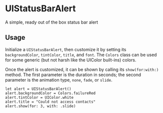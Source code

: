 # UIStatusBarAlert
A simple, ready out of the box status bar alert

## Usage

Initialize a `UIStatusBarAlert`, then customize it by setting its `backgroundColor`, `tintColor`, `title`, and `font`. The `Colors` class can be used for some generic (but not harsh like the UIColor built-ins) colors. 

Once the alert is customized, it can be shown by calling its `show(for:with:)` method. The first parameter is the duration in seconds; the second parameter is the animation type, `none`, `fade`, or `slide`. 

    let alert = UIStatusBarAlert()
    alert.backgroundColor = Colors.failureRed
    alert.tintColor = UIColor.white
    alert.title = "Could not access contacts"
    alert.show(for: 3, with: .slide)
